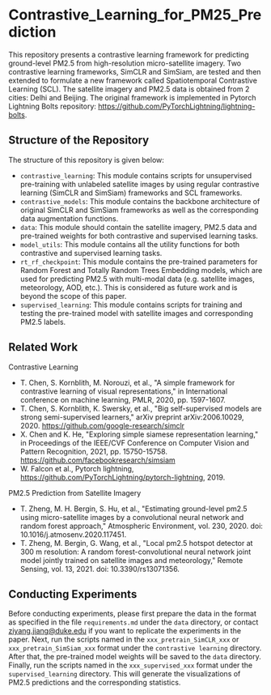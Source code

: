 # Contrastive_Learning_for_PM25_Prediction
This repository presents a contrastive learning framework for predicting ground-level PM2.5 from high-resolution micro-satellite imagery. Two contrastive learning frameworks, SimCLR and SimSiam, are tested and then extended to formulate a new framework called Spatiotemporal Contrastive Learning (SCL). The satellite imagery and PM2.5 data is obtained from 2 cities: Delhi and Beijing. The original framework is implemented in Pytorch Lightning Bolts repository: https://github.com/PyTorchLightning/lightning-bolts. 

## Structure of the Repository
The structure of this repository is given below:
- `contrastive_learning`: This module contains scripts for unsupervised pre-training with unlabeled satellite images by using regular contrastive learning (SimCLR and SimSiam) frameworks and SCL frameworks.
- `contrastive_models`: This module contains the backbone architecture of original SimCLR and SimSiam frameworks as well as the corresponding data augmentation functions.
- `data`: This module should contain the satellite imagery, PM2.5 data and pre-trained weights for both contrastive and supervised learning tasks.
- `model_utils`: This module contains all the utility functions for both contrastive and supervised learning tasks.
- `rt_rf_checkpoint`: This module contains the pre-trained parameters for Random Forest and Totally Random Trees Embedding models, which are used for predicting PM2.5 with multi-modal data (e.g. satellite images, meteorology, AOD, etc.). This is considered as future work and is beyond the scope of this paper.
- `supervised_learning`: This module contains scripts for training and testing the pre-trained model with satellite images and corresponding PM2.5 labels. 

## Related Work
Contrastive Learning
- T. Chen, S. Kornblith, M. Norouzi, et al., "A simple framework for contrastive learning of visual representations," in International conference on machine learning, PMLR, 2020, pp. 1597-1607.
- T. Chen, S. Kornblith, K. Swersky, et al., "Big self-supervised models are strong semi-supervised learners," arXiv preprint arXiv:2006.10029, 2020. https://github.com/google-research/simclr
- X. Chen and K. He, "Exploring simple siamese representation learning," in Proceedings of the IEEE/CVF Conference on Computer Vision and Pattern Recognition, 2021, pp. 15750-15758. https://github.com/facebookresearch/simsiam
- W. Falcon et al., Pytorch lightning, https://github.com/PyTorchLightning/pytorch-lightning, 2019.

PM2.5 Prediction from Satellite Imagery
- T. Zheng, M. H. Bergin, S. Hu, et al., "Estimating ground-level pm2.5 using micro-satellite images by a convolutional neural network and random forest approach," Atmospheric Environment, vol. 230, 2020. doi: 10.1016/j.atmosenv.2020.117451.
- T. Zheng, M. Bergin, G. Wang, et al., "Local pm2.5 hotspot detector at 300 m resolution: A random forest-convolutional neural network joint model jointly trained on satellite images and meteorology," Remote Sensing, vol. 13, 2021. doi: 10.3390/rs13071356.

## Conducting Experiments
Before conducting experiments, please first prepare the data in the format as specified in the file `requirements.md` under the `data` directory, or contact ziyang.jiang@duke.edu if you want to replicate the experiments in the paper. Next, run the scripts named in the `xxx_pretrain_SimCLR_xxx` or `xxx_pretrain_SimSiam_xxx` format under the `contrastive learning` directory. After that, the pre-trained model weights will be saved to the `data` directory. Finally, run the scripts named in the `xxx_supervised_xxx` format under the `supervised_learning` directory. This will generate the visualizations of PM2.5 predictions and the corresponding statistics.

